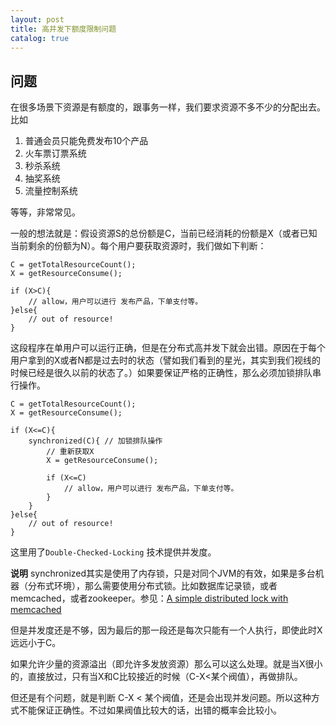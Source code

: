 ```yaml
---
layout: post
title: 高并发下额度限制问题
catalog: true
---
```



问题
----

在很多场景下资源是有额度的，跟事务一样，我们要求资源不多不少的分配出去。比如

1. 普通会员只能免费发布10个产品
2. 火车票订票系统
3. 秒杀系统
4. 抽奖系统
5. 流量控制系统

等等，非常常见。

一般的想法就是：假设资源S的总份额是C，当前已经消耗的份额是X（或者已知当前剩余的份额为N）。每个用户要获取资源时，我们做如下判断：

    C = getTotalResourceCount();
    X = getResourceConsume();
    
    if (X>C){
        // allow，用户可以进行 发布产品，下单支付等。
    }else{
        // out of resource!
    }

这段程序在单用户可以运行正确，但是在分布式高并发下就会出错。原因在于每个用户拿到的X或者N都是过去时的状态（譬如我们看到的星光，其实到我们视线的时候已经是很久以前的状态了。）如果要保证严格的正确性，那么必须加锁排队串行操作。

    C = getTotalResourceCount();
    X = getResourceConsume();
    
    if (X<=C){
        synchronized(C){ // 加锁排队操作
            // 重新获取X
            X = getResourceConsume();
            
            if (X<=C)
                // allow，用户可以进行 发布产品，下单支付等。
            }
        }
    }else{
        // out of resource!
    }

这里用了`Double-Checked-Locking` 技术提供并发度。

**说明** synchronized其实是使用了内存锁，只是对同个JVM的有效，如果是多台机器（分布式环境），那么需要使用分布式锁。比如数据库记录锁，或者memcached，或者zookeeper。参见：[A simple distributed lock with memcached](http://bluxte.net/musings/2009/10/28/simple-distributed-lock-memcached)


但是并发度还是不够，因为最后的那一段还是每次只能有一个人执行，即使此时X远远小于C。

如果允许少量的资源溢出（即允许多发放资源）那么可以这么处理。就是当X很小的，直接放过，只有当X和C比较接近的时候（C-X<某个阀值），再做排队。

但还是有个问题，就是判断 C-X < 某个阀值，还是会出现并发问题。所以这种方式不能保证正确性。不过如果阀值比较大的话，出错的概率会比较小。
